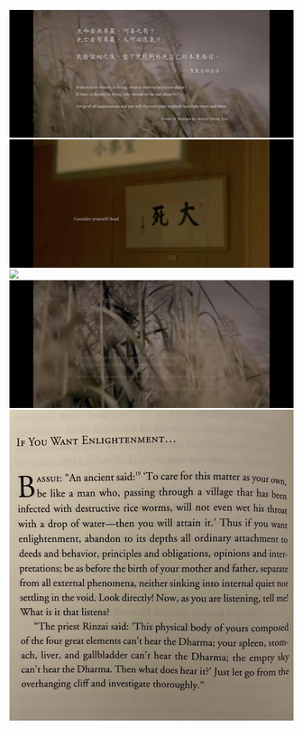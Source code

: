 ![](../../../attachments/2023-03-11-18-14-15.png)
![](../../../attachments/2023-03-11-18-14-21.png)
![](../../../attachments/2023-03-11-18-14-27.png)
![](../../../attachments/2023-03-11-18-14-32.png)
![](../../../attachments/bassui.jpeg)
